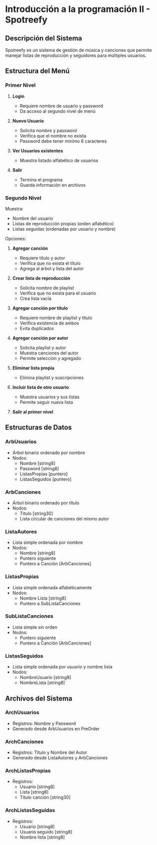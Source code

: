 # Introducción a la programación II - Spotreefy

## Descripción del Sistema
Spotreefy es un sistema de gestión de música y canciones que permite manejar listas de reproducción y seguidores para múltiples usuarios.

## Estructura del Menú

### Primer Nivel
1. **Login**
   - Requiere nombre de usuario y password
   - Da acceso al segundo nivel de menú

2. **Nuevo Usuario**
   - Solicita nombre y password
   - Verifica que el nombre no exista
   - Password debe tener mínimo 6 caracteres

3. **Ver Usuarios existentes**
   - Muestra listado alfabético de usuarios

4. **Salir**
   - Termina el programa
   - Guarda información en archivos

### Segundo Nivel
Muestra:
- Nombre del usuario
- Listas de reproducción propias (orden alfabético)
- Listas seguidas (ordenadas por usuario y nombre)

Opciones:
1. **Agregar canción**
   - Requiere título y autor
   - Verifica que no exista el título
   - Agrega al árbol y lista del autor

2. **Crear lista de reproducción**
   - Solicita nombre de playlist
   - Verifica que no exista para el usuario
   - Crea lista vacía

3. **Agregar canción por título**
   - Requiere nombre de playlist y título
   - Verifica existencia de ambos
   - Evita duplicados

4. **Agregar canción por autor**
   - Solicita playlist y autor
   - Muestra canciones del autor
   - Permite selección y agregado

5. **Eliminar lista propia**
   - Elimina playlist y suscripciones

6. **Incluir lista de otro usuario**
   - Muestra usuarios y sus listas
   - Permite seguir nueva lista

7. **Salir al primer nivel**

## Estructuras de Datos

### ArbUsuarios
- Árbol binario ordenado por nombre
- Nodos: 
  - Nombre [string8]
  - Password [string8]
  - ListasPropias [puntero]
  - ListasSeguidos [puntero]

### ArbCanciones
- Árbol binario ordenado por título
- Nodos:
  - Título [string30]
  - Lista circular de canciones del mismo autor

### ListaAutores
- Lista simple ordenada por nombre
- Nodos:
  - Nombre [string8]
  - Puntero siguiente
  - Puntero a Canción [ArbCanciones]

### ListasPropias
- Lista simple ordenada alfabéticamente
- Nodos:
  - Nombre Lista [string8]
  - Puntero a SubListaCanciones

### SubListaCanciones
- Lista simple sin orden
- Nodos:
  - Puntero siguiente
  - Puntero a Canción [ArbCanciones]

### ListasSeguidos
- Lista simple ordenada por usuario y nombre lista
- Nodos:
  - NombreUsuario [string8]
  - NombreLista [string8]

## Archivos del Sistema

### ArchUsuarios
- Registros: Nombre y Password
- Generado desde ArbUsuarios en PreOrder

### ArchCanciones
- Registros: Título y Nombre del Autor
- Generado desde ListaAutores y ArbCanciones

### ArchListasPropias
- Registros:
  - Usuario [string8]
  - Lista [string8]
  - Título canción [string30]

### ArchListasSeguidas
- Registros:
  - Usuario [string8]
  - Usuario seguido [string8]
  - Nombre lista [string8]